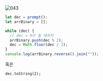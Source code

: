 <br>

![043](https://user-images.githubusercontent.com/75867748/107428336-d2f3e400-6b65-11eb-8c2b-9cae61a25baf.png)

```js
let dec = prompt();
let arrBinary = [];

while (dec) {
  // dec = 0이 될 때까지
  arrBinary.push(dec % 2);
  dec = Math.floor(dec / 2);
}
console.log(arrBinary.reverse().join(""));
```

혹은

```
dec.toString(2);
```
